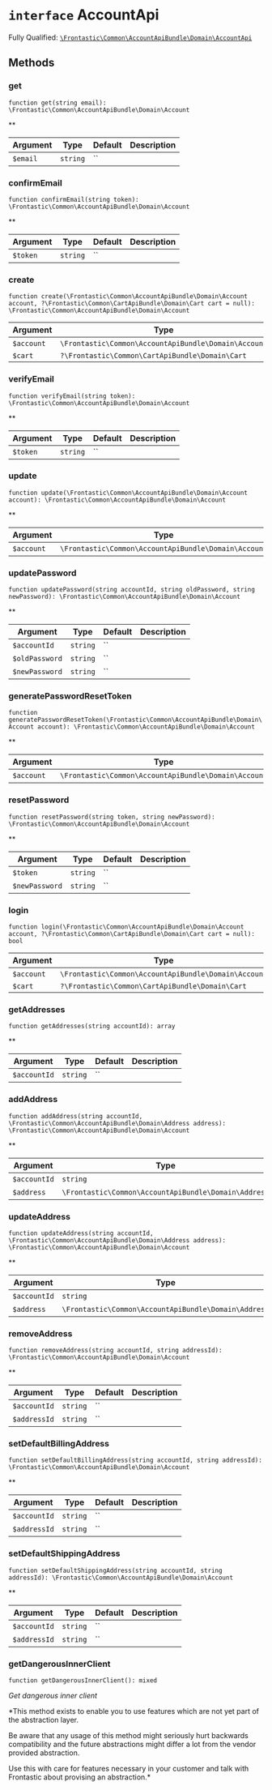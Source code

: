 # `interface`  AccountApi

Fully Qualified: [`\Frontastic\Common\AccountApiBundle\Domain\AccountApi`](../../../../src/php/AccountApiBundle/Domain/AccountApi.php)




## Methods

### get

`function get(string email): \Frontastic\Common\AccountApiBundle\Domain\Account`




**

Argument|Type|Default|Description
--------|----|-------|-----------
`$email`|`string`|``|

### confirmEmail

`function confirmEmail(string token): \Frontastic\Common\AccountApiBundle\Domain\Account`




**

Argument|Type|Default|Description
--------|----|-------|-----------
`$token`|`string`|``|

### create

`function create(\Frontastic\Common\AccountApiBundle\Domain\Account account, ?\Frontastic\Common\CartApiBundle\Domain\Cart cart = null): \Frontastic\Common\AccountApiBundle\Domain\Account`






Argument|Type|Default|Description
--------|----|-------|-----------
`$account`|`\Frontastic\Common\AccountApiBundle\Domain\Account`|``|
`$cart`|`?\Frontastic\Common\CartApiBundle\Domain\Cart`|`null`|

### verifyEmail

`function verifyEmail(string token): \Frontastic\Common\AccountApiBundle\Domain\Account`




**

Argument|Type|Default|Description
--------|----|-------|-----------
`$token`|`string`|``|

### update

`function update(\Frontastic\Common\AccountApiBundle\Domain\Account account): \Frontastic\Common\AccountApiBundle\Domain\Account`




**

Argument|Type|Default|Description
--------|----|-------|-----------
`$account`|`\Frontastic\Common\AccountApiBundle\Domain\Account`|``|

### updatePassword

`function updatePassword(string accountId, string oldPassword, string newPassword): \Frontastic\Common\AccountApiBundle\Domain\Account`




**

Argument|Type|Default|Description
--------|----|-------|-----------
`$accountId`|`string`|``|
`$oldPassword`|`string`|``|
`$newPassword`|`string`|``|

### generatePasswordResetToken

`function generatePasswordResetToken(\Frontastic\Common\AccountApiBundle\Domain\Account account): \Frontastic\Common\AccountApiBundle\Domain\Account`




**

Argument|Type|Default|Description
--------|----|-------|-----------
`$account`|`\Frontastic\Common\AccountApiBundle\Domain\Account`|``|

### resetPassword

`function resetPassword(string token, string newPassword): \Frontastic\Common\AccountApiBundle\Domain\Account`




**

Argument|Type|Default|Description
--------|----|-------|-----------
`$token`|`string`|``|
`$newPassword`|`string`|``|

### login

`function login(\Frontastic\Common\AccountApiBundle\Domain\Account account, ?\Frontastic\Common\CartApiBundle\Domain\Cart cart = null): bool`






Argument|Type|Default|Description
--------|----|-------|-----------
`$account`|`\Frontastic\Common\AccountApiBundle\Domain\Account`|``|
`$cart`|`?\Frontastic\Common\CartApiBundle\Domain\Cart`|`null`|

### getAddresses

`function getAddresses(string accountId): array`




**

Argument|Type|Default|Description
--------|----|-------|-----------
`$accountId`|`string`|``|

### addAddress

`function addAddress(string accountId, \Frontastic\Common\AccountApiBundle\Domain\Address address): \Frontastic\Common\AccountApiBundle\Domain\Account`




**

Argument|Type|Default|Description
--------|----|-------|-----------
`$accountId`|`string`|``|
`$address`|`\Frontastic\Common\AccountApiBundle\Domain\Address`|``|

### updateAddress

`function updateAddress(string accountId, \Frontastic\Common\AccountApiBundle\Domain\Address address): \Frontastic\Common\AccountApiBundle\Domain\Account`




**

Argument|Type|Default|Description
--------|----|-------|-----------
`$accountId`|`string`|``|
`$address`|`\Frontastic\Common\AccountApiBundle\Domain\Address`|``|

### removeAddress

`function removeAddress(string accountId, string addressId): \Frontastic\Common\AccountApiBundle\Domain\Account`




**

Argument|Type|Default|Description
--------|----|-------|-----------
`$accountId`|`string`|``|
`$addressId`|`string`|``|

### setDefaultBillingAddress

`function setDefaultBillingAddress(string accountId, string addressId): \Frontastic\Common\AccountApiBundle\Domain\Account`




**

Argument|Type|Default|Description
--------|----|-------|-----------
`$accountId`|`string`|``|
`$addressId`|`string`|``|

### setDefaultShippingAddress

`function setDefaultShippingAddress(string accountId, string addressId): \Frontastic\Common\AccountApiBundle\Domain\Account`




**

Argument|Type|Default|Description
--------|----|-------|-----------
`$accountId`|`string`|``|
`$addressId`|`string`|``|

### getDangerousInnerClient

`function getDangerousInnerClient(): mixed`


*Get *dangerous* inner client*

*This method exists to enable you to use features which are not yet part
of the abstraction layer.

Be aware that any usage of this method might seriously hurt backwards
compatibility and the future abstractions might differ a lot from the
vendor provided abstraction.

Use this with care for features necessary in your customer and talk with
Frontastic about provising an abstraction.*


